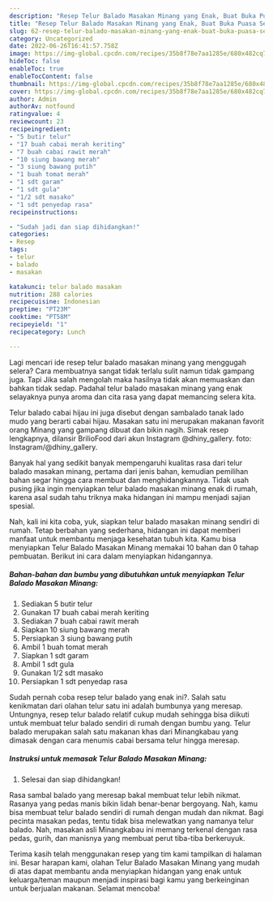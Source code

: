 ```yaml
---
description: "Resep Telur Balado Masakan Minang yang Enak, Buat Buka Puasa Sempurna"
title: "Resep Telur Balado Masakan Minang yang Enak, Buat Buka Puasa Sempurna"
slug: 62-resep-telur-balado-masakan-minang-yang-enak-buat-buka-puasa-sempurna
category: Uncategorized
date: 2022-06-26T16:41:57.758Z
image: https://img-global.cpcdn.com/recipes/35b8f78e7aa1285e/680x482cq70/telur-balado-masakan-minang-foto-resep-utama.jpg
hideToc: false
enableToc: true
enableTocContent: false
thumbnail: https://img-global.cpcdn.com/recipes/35b8f78e7aa1285e/680x482cq70/telur-balado-masakan-minang-foto-resep-utama.jpg
cover: https://img-global.cpcdn.com/recipes/35b8f78e7aa1285e/680x482cq70/telur-balado-masakan-minang-foto-resep-utama.jpg
author: Admin
authorAv: notfound
ratingvalue: 4
reviewcount: 23
recipeingredient:
- "5 butir telur"
- "17 buah cabai merah keriting"
- "7 buah cabai rawit merah"
- "10 siung bawang merah"
- "3 siung bawang putih"
- "1 buah tomat merah"
- "1 sdt garam"
- "1 sdt gula"
- "1/2 sdt masako"
- "1 sdt penyedap rasa"
recipeinstructions:

- "Sudah jadi dan siap dihidangkan!"
categories:
- Resep
tags:
- telur
- balado
- masakan

katakunci: telur balado masakan 
nutrition: 288 calories
recipecuisine: Indonesian
preptime: "PT23M"
cooktime: "PT58M"
recipeyield: "1"
recipecategory: Lunch

---
```



Lagi mencari ide resep telur balado masakan minang yang menggugah selera? Cara membuatnya sangat tidak terlalu sulit namun tidak gampang juga. Tapi Jika salah mengolah maka hasilnya tidak akan memuaskan dan bahkan tidak sedap. Padahal telur balado masakan minang yang enak selayaknya punya aroma dan cita rasa yang dapat memancing selera kita.


Telur balado cabai hijau ini juga disebut dengan sambalado tanak lado mudo yang berarti cabai hijau. Masakan satu ini merupakan makanan favorit orang Minang yang gampang dibuat dan bikin nagih. Simak resep lengkapnya, dilansir BrilioFood dari akun Instagram @dhiny_gallery. foto: Instagram/@dhiny_gallery.

Banyak hal yang sedikit banyak mempengaruhi kualitas rasa dari telur balado masakan minang, pertama dari jenis bahan, kemudian pemilihan bahan segar hingga cara membuat dan menghidangkannya. Tidak usah pusing jika ingin menyiapkan telur balado masakan minang enak di rumah, karena asal sudah tahu triknya maka hidangan ini mampu menjadi sajian spesial.


Nah, kali ini kita coba, yuk, siapkan telur balado masakan minang sendiri di rumah. Tetap berbahan yang sederhana, hidangan ini dapat memberi manfaat untuk membantu menjaga kesehatan tubuh kita. Kamu bisa menyiapkan Telur Balado Masakan Minang memakai 10 bahan dan 0 tahap pembuatan. Berikut ini cara dalam menyiapkan hidangannya.

<!--inarticleads1-->

##### Bahan-bahan dan bumbu yang dibutuhkan untuk menyiapkan Telur Balado Masakan Minang:

1. Sediakan 5 butir telur
1. Gunakan 17 buah cabai merah keriting
1. Sediakan 7 buah cabai rawit merah
1. Siapkan 10 siung bawang merah
1. Persiapkan 3 siung bawang putih
1. Ambil 1 buah tomat merah
1. Siapkan 1 sdt garam
1. Ambil 1 sdt gula
1. Gunakan 1/2 sdt masako
1. Persiapkan 1 sdt penyedap rasa


Sudah pernah coba resep telur balado yang enak ini?. Salah satu kenikmatan dari olahan telur satu ini adalah bumbunya yang meresap. Untungnya, resep telur balado relatif cukup mudah sehingga bisa diikuti untuk membuat telur balado sendiri di rumah dengan bumbu yang. Telur balado merupakan salah satu makanan khas dari Minangkabau yang dimasak dengan cara menumis cabai bersama telur hingga meresap. 

<!--inarticleads2-->

##### Instruksi untuk memasak Telur Balado Masakan Minang:


1. Selesai dan siap dihidangkan!

Rasa sambal balado yang meresap bakal membuat telur lebih nikmat. Rasanya yang pedas manis bikin lidah benar-benar bergoyang. Nah, kamu bisa membuat telur balado sendiri di rumah dengan mudah dan nikmat. Bagi pecinta masakan pedas, tentu tidak bisa melewatkan yang namanya telur balado. Nah, masakan asli Minangkabau ini memang terkenal dengan rasa pedas, gurih, dan manisnya yang membuat perut tiba-tiba berkeruyuk. 

Terima kasih telah menggunakan resep yang tim kami tampilkan di halaman ini. Besar harapan kami, olahan Telur Balado Masakan Minang yang mudah di atas dapat membantu anda menyiapkan hidangan yang enak untuk keluarga/teman maupun menjadi inspirasi bagi kamu yang berkeinginan untuk berjualan makanan. Selamat mencoba!
